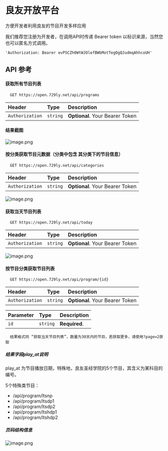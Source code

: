 
# 良友开放平台

方便开发者利用良友的节目开发多样应用

我们推荐您注册为开发者，在调用API时传递 Bearer token 以标识来源，当然您也可以匿名方式调用。

```
'Authorization: Bearer evPSCZh0WtWJOlefBWbMotTegOgQJudmqAhhcoUH'
```



## API 参考

#### 获取所有节目列表

```http
  GET https://open.729ly.net/api/programs
```

| Header | Type     | Description                |
| :-------- | :------- | :------------------------- |
| `Authorization` | `string` | **Optional**. Your Bearer Token |

#### 结果截图

![image.png](https://i.loli.net/2021/06/11/nTxRXm6CIkHlU8i.png)



#### 按分类获取节目元数据（分类中包含 其分类下的节目信息）

```http
  GET https://open.729ly.net/api/categories
```

| Header | Type     | Description                |
| :-------- | :------- | :------------------------- |
| `Authorization` | `string` | **Optional**. Your Bearer Token |

![image.png](https://i.loli.net/2021/06/11/9daEWPbxs8V17ek.png)



#### 获取当天节目列表

```http
  GET https://open.729ly.net/api/today
```

| Header | Type     | Description                |
| :-------- | :------- | :------------------------- |
| `Authorization` | `string` | **Optional**. Your Bearer Token |

![image.png](https://i.loli.net/2021/06/11/kZlI5fgTiy6GdFM.png)



#### 按节目分类获取节目列表

```http
  GET https://open.729ly.net/api/program/{id}
```


| Header          | Type     | Description                     |
| :-------------- | :------- | :------------------------------ |
| `Authorization` | `string` | **Optional**. Your Bearer Token |

| Parameter | Type     | Description   |
| :-------- | :------- | :------------ |
| `id`      | `string` | **Required**. |

```Result
  结果格式同 “获取当天节目列表”，数量为30天内的节目，若获取更多，请使用?page=2获取
```

##### 结果字段play_at说明

play_at 为节目播放日期，特殊地，良友圣经学院的5个节目，其含义为某科目的编号。

5个特殊类节目：

- /api/program/ltsnp
- /api/program/ltsdp1
- /api/program/ltsdp2
- /api/program/ltshdp1
- /api/program/ltshdp2

##### 页码结构信息

![image.png](https://i.loli.net/2021/11/02/ZXeFU7TaLlG3YCE.png)
